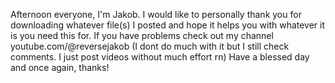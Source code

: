 Afternoon everyone, I'm Jakob. 
I would like to personally thank you for downloading whatever file(s) I posted and hope it helps you with whatever it is you need this for. 
If you have problems check out my channel youtube.com/@reversejakob (I dont do much with it but I still check comments. I just post videos without much effort rn)
Have a blessed day and once again, thanks!
